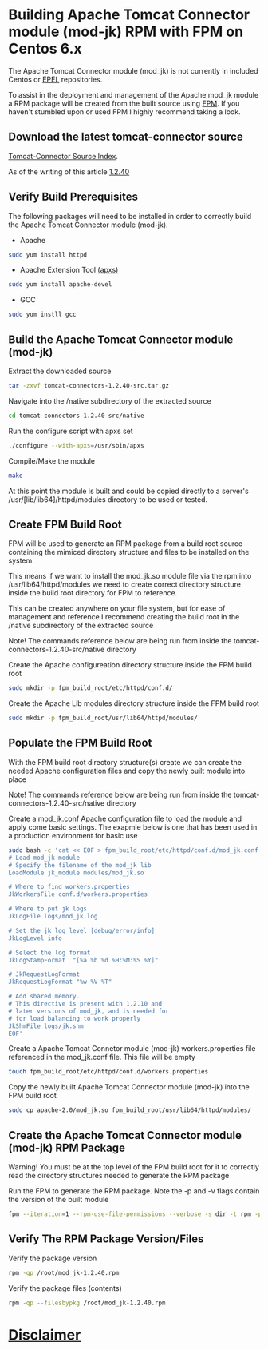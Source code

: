 # Building Apache Tomcat Connector module (mod-jk) RPM with FPM on Centos 6.x

The Apache Tomcat Connector module (mod_jk) is not currently in included Centos or [EPEL](https://fedoraproject.org/wiki/EPEL) repositories.

To assist in the deployment and management of the Apache mod_jk module a RPM package will be created from the built source using [FPM](https://github.com/jordansissel/fpm).  If you haven't stumbled upon or used FPM I highly recommend taking a look.

Download the latest tomcat-connector source
-------------------------------------------

[Tomcat-Connector Source Index](http://www.apache.org/dist/tomcat/tomcat-connectors/jk/).

As of the writing of this article [1.2.40](http://www.apache.org/dist/tomcat/tomcat-connectors/jk/tomcat-connectors-1.2.40-src.tar.gz)

Verify Build Prerequisites
--------------------------

The following packages will need to be installed in order to correctly build the Apache Tomcat Connector module (mod-jk).

* Apache
```bash
sudo yum install httpd
```

* Apache Extension Tool [(apxs)](http://httpd.apache.org/docs/2.2/programs/apxs.html)
```bash
sudo yum install apache-devel
```

* GCC
```bash
sudo yum instll gcc
```

Build the Apache Tomcat Connector module (mod-jk)
------------------------------------------------

Extract the downloaded source
```bash
tar -zxvf tomcat-connectors-1.2.40-src.tar.gz
```

Navigate into the /native subdirectory of the extracted source
```bash
cd tomcat-connectors-1.2.40-src/native
```

Run the configure script with apxs set
```bash
./configure --with-apxs=/usr/sbin/apxs
```

Compile/Make the module
```bash
make
```

At this point the module is built and could be copied directly to a server's /usr/[lib/lib64]/httpd/modules directory to be used or tested.

Create FPM Build Root
------------------------------------------------------------

FPM will be used to generate an RPM package from a build root source containing the mimiced directory structure and files to be installed on the system.  

This means if we want to install the mod_jk.so module file via the rpm into /usr/lib64/httpd/modules we need to create correct directory structure inside the build root directory for FPM to reference.

This can be created anywhere on your file system, but for ease of management and reference I recommend creating the build root in the /native subdirectory of the extracted source

Note! The commands reference below are being run from inside the tomcat-connectors-1.2.40-src/native directory

Create the Apache configureation directory structure inside the FPM build root
```bash
sudo mkdir -p fpm_build_root/etc/httpd/conf.d/
```

Create the Apache Lib modules directory structure inside the FPM build root
```bash
sudo mkdir -p fpm_build_root/usr/lib64/httpd/modules/
```

Populate the FPM Build Root
---------------------------

With the FPM build root directory structure(s) create we can create the needed Apache configuration files and copy the newly built module into place

Note! The commands reference below are being run from inside the tomcat-connectors-1.2.40-src/native directory

Create a mod_jk.conf Apache configuration file to load the module and apply come basic settings.  The exapmle below is one that has been used in a production environment for basic use
```bash
sudo bash -c 'cat << EOF > fpm_build_root/etc/httpd/conf.d/mod_jk.conf
# Load mod_jk module
# Specify the filename of the mod_jk lib
LoadModule jk_module modules/mod_jk.so

# Where to find workers.properties
JkWorkersFile conf.d/workers.properties

# Where to put jk logs
JkLogFile logs/mod_jk.log

# Set the jk log level [debug/error/info]
JkLogLevel info

# Select the log format
JkLogStampFormat  "[%a %b %d %H:%M:%S %Y]"

# JkRequestLogFormat
JkRequestLogFormat "%w %V %T"

# Add shared memory.
# This directive is present with 1.2.10 and
# later versions of mod_jk, and is needed for
# for load balancing to work properly
JkShmFile logs/jk.shm
EOF'
```

Create a Apache Tomcat Connetor module (mod-jk) workers.properties file referenced in the mod_jk.conf file.  This file will be empty
```bash
touch fpm_build_root/etc/httpd/conf.d/workers.properties
```

Copy the newly built Apache Tomcat Connector module (mod-jk) into the FPM build root
```bash
sudo cp apache-2.0/mod_jk.so fpm_build_root/usr/lib64/httpd/modules/
```

Create the Apache Tomcat Connector module (mod-jk) RPM Package
-------------------------------------------------------------

Warning! You must be at the top level of the FPM build root for it to correctly read the directory structures needed to generate the RPM package

Run the FPM to generate the RPM package.  Note the -p and -v flags contain the version of the built module
```bash
fpm --iteration=1 --rpm-use-file-permissions --verbose -s dir -t rpm -p /root/mod_jk-1.2.40.rpm -n mod_jk -v 1.2.40 ./
```

Verify The RPM Package Version/Files
-----------------------------------

Verify the package version
```bash
rpm -qp /root/mod_jk-1.2.40.rpm
```

Verify the package files (contents)
```bash
rpm -qp --filesbypkg /root/mod_jk-1.2.40.rpm
```

# [Disclaimer](/disclaimer.md)
